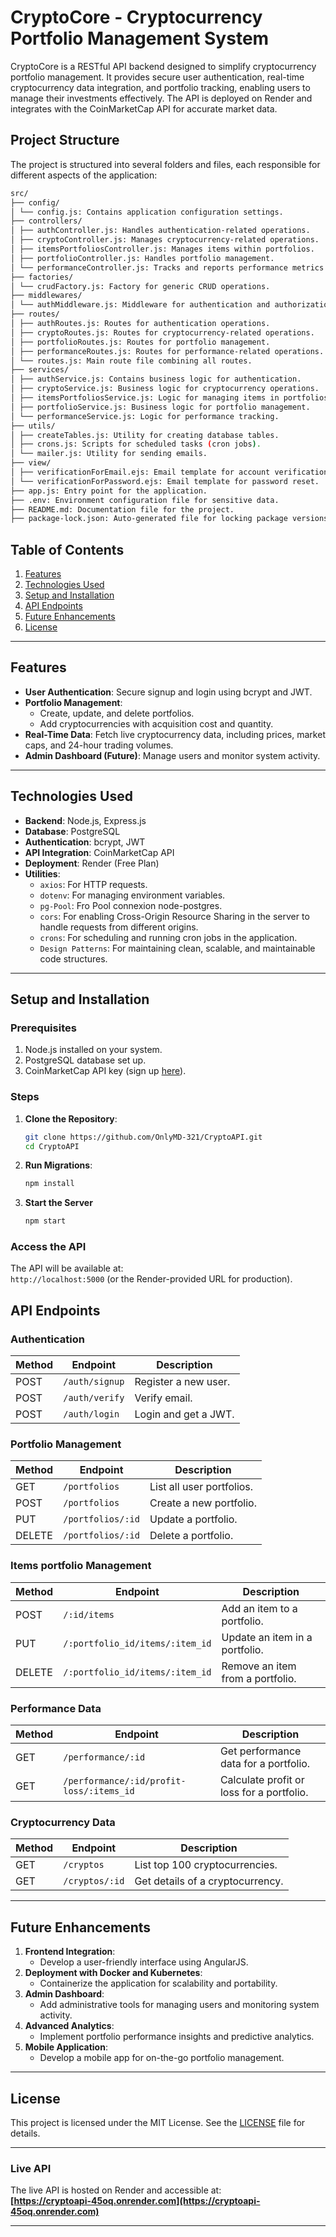 # **CryptoCore - Cryptocurrency Portfolio Management System**

CryptoCore is a RESTful API backend designed to simplify cryptocurrency portfolio management. It provides secure user authentication, real-time cryptocurrency data integration, and portfolio tracking, enabling users to manage their investments effectively. The API is deployed on Render and integrates with the CoinMarketCap API for accurate market data.

## **Project Structure**
The project is structured into several folders and files, each responsible for different aspects of the application:


```bash
src/
├── config/
│ └── config.js: Contains application configuration settings.
├── controllers/
│ ├── authController.js: Handles authentication-related operations.
│ ├── cryptoController.js: Manages cryptocurrency-related operations.
│ ├── itemsPortfoliosController.js: Manages items within portfolios.
│ ├── portfolioController.js: Handles portfolio management.
│ └── performanceController.js: Tracks and reports performance metrics.
├── factories/
│ └── crudFactory.js: Factory for generic CRUD operations.
├── middlewares/
│ └── authMiddleware.js: Middleware for authentication and authorization.
├── routes/
│ ├── authRoutes.js: Routes for authentication operations.
│ ├── cryptoRoutes.js: Routes for cryptocurrency-related operations.
│ ├── portfolioRoutes.js: Routes for portfolio management.
│ ├── performanceRoutes.js: Routes for performance-related operations.
│ └── routes.js: Main route file combining all routes.
├── services/
│ ├── authService.js: Contains business logic for authentication.
│ ├── cryptoService.js: Business logic for cryptocurrency operations.
│ ├── itemsPortfoliosService.js: Logic for managing items in portfolios.
│ ├── portfolioService.js: Business logic for portfolio management.
│ └── performanceService.js: Logic for performance tracking.
├── utils/
│ ├── createTables.js: Utility for creating database tables.
│ ├── crons.js: Scripts for scheduled tasks (cron jobs).
│ └── mailer.js: Utility for sending emails.
├── view/
│ ├── verificationForEmail.ejs: Email template for account verification.
│ └── verificationForPassword.ejs: Email template for password reset.
├── app.js: Entry point for the application.
├── .env: Environment configuration file for sensitive data.
├── README.md: Documentation file for the project.
├── package-lock.json: Auto-generated file for locking package versions.
```



## **Table of Contents**
1. [Features](#features)  
2. [Technologies Used](#technologies-used)  
3. [Setup and Installation](#setup-and-installation)  
4. [API Endpoints](#api-endpoints)  
5. [Future Enhancements](#future-enhancements)  
6. [License](#license)

---

## **Features**
- **User Authentication**: Secure signup and login using bcrypt and JWT.  
- **Portfolio Management**:  
  - Create, update, and delete portfolios.  
  - Add cryptocurrencies with acquisition cost and quantity.  
- **Real-Time Data**: Fetch live cryptocurrency data, including prices, market caps, and 24-hour trading volumes.  
- **Admin Dashboard (Future)**: Manage users and monitor system activity.  

---

## **Technologies Used**
- **Backend**: Node.js, Express.js  
- **Database**: PostgreSQL  
- **Authentication**: bcrypt, JWT  
- **API Integration**: CoinMarketCap API  
- **Deployment**: Render (Free Plan)  
- **Utilities**:  
  - `axios`: For HTTP requests.  
  - `dotenv`: For managing environment variables.  
  - `pg-Pool`: Fro Pool connexion node-postgres.  
  - `cors`: For enabling Cross-Origin Resource Sharing in the server to handle requests from different origins.  
  - `crons`: For scheduling and running cron jobs in the application.  
  - `Design Patterns`: For maintaining clean, scalable, and maintainable code structures.  

---

## **Setup and Installation**

### **Prerequisites**
1. Node.js installed on your system.  
2. PostgreSQL database set up.  
3. CoinMarketCap API key (sign up [here](https://coinmarketcap.com/api/)).  

### **Steps**
1. **Clone the Repository**:
   ```bash
   git clone https://github.com/OnlyMD-321/CryptoAPI.git
   cd CryptoAPI
   ```
2.  **Run Migrations**:
    ```bash
    npm install
    ```
3. **Start the Server**
    ```bash
    npm start
    ```
### **Access the API**
The API will be available at:  
`http://localhost:5000` (or the Render-provided URL for production).


   ## **API Endpoints**

### **Authentication**
| Method | Endpoint          | Description              |
|--------|-------------------|--------------------------|
| POST   | `/auth/signup`    | Register a new user.     |
| POST   | `/auth/verify`    | Verify email.           |
| POST   | `/auth/login`     | Login and get a JWT.     |

### **Portfolio Management**
| Method | Endpoint               | Description                       |
|--------|-------------------------|-----------------------------------|
| GET    | `/portfolios`          | List all user portfolios.         |
| POST   | `/portfolios`          | Create a new portfolio.           |
| PUT    | `/portfolios/:id`      | Update a portfolio.               |
| DELETE | `/portfolios/:id`      | Delete a portfolio.               |

### **Items portfolio Management**
| Method | Endpoint                          | Description                       |
|--------|------------------------------------|-----------------------------------|
| POST   | `/:id/items`                      | Add an item to a portfolio.       |
| PUT    | `/:portfolio_id/items/:item_id`   | Update an item in a portfolio.    |
| DELETE | `/:portfolio_id/items/:item_id`   | Remove an item from a portfolio.  |

### **Performance Data**
| Method | Endpoint                                      | Description                                   |
|--------|-----------------------------------------------|------------------------------------------------|
| GET    | `/performance/:id`                               | Get performance data for a portfolio.      |
| GET    | `/performance/:id/profit-loss/:items_id`         | Calculate profit or loss for a portfolio.  |

### **Cryptocurrency Data**
| Method | Endpoint            | Description                        |
|--------|----------------------|------------------------------------|
| GET    | `/cryptos`          | List top 100 cryptocurrencies.    |
| GET    | `/cryptos/:id`      | Get details of a cryptocurrency.  |

---

## **Future Enhancements**
1. **Frontend Integration**:
   - Develop a user-friendly interface using AngularJS.
2. **Deployment with Docker and Kubernetes**:
   - Containerize the application for scalability and portability.
3. **Admin Dashboard**:
   - Add administrative tools for managing users and monitoring system activity.
4. **Advanced Analytics**:
   - Implement portfolio performance insights and predictive analytics.
5. **Mobile Application**:
   - Develop a mobile app for on-the-go portfolio management.

---

## **License**
This project is licensed under the MIT License. See the [LICENSE](LICENSE) file for details.

---

### **Live API**
The live API is hosted on Render and accessible at:  
**[https://cryptoapi-45oq.onrender.com](https://cryptoapi-45oq.onrender.com)**

---

